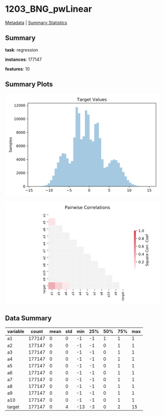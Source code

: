 # 1203_BNG_pwLinear

[Metadata](metadata.yaml) | [Summary Statistics](summary_stats.csv)

## Summary

**task**: regression

**instances**: 177147

**features**: 10

## Summary Plots

![Labels](label.svg)

![Corr](corr.svg)

## Data Summary

|	variable	|	count	|	mean	|	std	|	min	|	25%	|	50%	|	75%	|	max|
| --- | --- | --- | --- | --- | --- | --- | --- | --- |
|	a1	|	177147	|	0	|	0	|	-1	|	-1	|	1	|	1	|	1
|	a2	|	177147	|	0	|	0	|	-1	|	-1	|	0	|	1	|	1
|	a3	|	177147	|	0	|	0	|	-1	|	-1	|	0	|	1	|	1
|	a4	|	177147	|	0	|	0	|	-1	|	-1	|	0	|	1	|	1
|	a5	|	177147	|	0	|	0	|	-1	|	-1	|	0	|	1	|	1
|	a6	|	177147	|	0	|	0	|	-1	|	-1	|	0	|	1	|	1
|	a7	|	177147	|	0	|	0	|	-1	|	-1	|	0	|	1	|	1
|	a8	|	177147	|	0	|	0	|	-1	|	-1	|	0	|	1	|	1
|	a9	|	177147	|	0	|	0	|	-1	|	-1	|	0	|	1	|	1
|	a10	|	177147	|	0	|	0	|	-1	|	-1	|	0	|	1	|	1
|	target	|	177147	|	0	|	4	|	-13	|	-3	|	0	|	2	|	15
